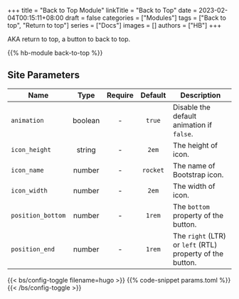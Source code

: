 +++
title = "Back to Top Module"
linkTitle = "Back to Top"
date = 2023-02-04T00:15:11+08:00
draft = false
categories = ["Modules"]
tags = ["Back to top", "Return to top"]
series = ["Docs"]
images = []
authors = ["HB"]
+++

AKA return to top, a button to back to top.

<!--more-->

{{% hb-module back-to-top %}}

## Site Parameters

| Name              |  Type   | Require | Default  | Description                                               |
| ----------------- | :-----: | :-----: | :------: | --------------------------------------------------------- |
| `animation`       | boolean |    -    |  `true`  | Disable the default animation if `false`.                 |
| `icon_height`     | string  |    -    |  `2em`   | The height of icon.                                       |
| `icon_name`       | number  |    -    | `rocket` | The name of Bootstrap icon.                               |
| `icon_width`      | number  |    -    |  `2em`   | The width of icon.                                        |
| `position_bottom` | number  |    -    |  `1rem`  | The `bottom` property of the button.                      |
| `position_end`    | number  |    -    |  `1rem`  | The `right` (LTR) or `left` (RTL) property of the button. |

{{< bs/config-toggle filename=hugo >}}
{{% code-snippet params.toml %}}
{{< /bs/config-toggle >}}
